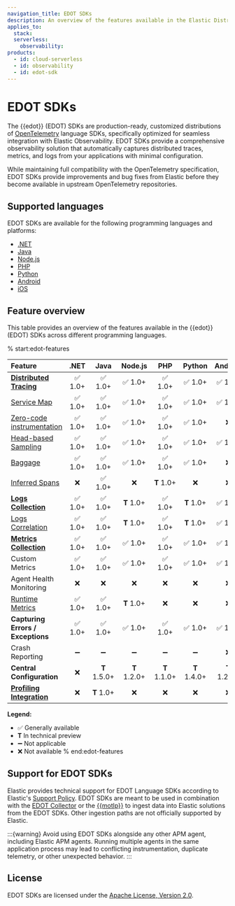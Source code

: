 ```yaml
---
navigation_title: EDOT SDKs
description: An overview of the features available in the Elastic Distribution of OpenTelemetry (EDOT) SDKs for various languages.
applies_to:
  stack:
  serverless:
    observability:
products:
  - id: cloud-serverless
  - id: observability
  - id: edot-sdk
---
```


# EDOT SDKs 

The {{edot}} (EDOT) SDKs are production-ready, customized distributions of [OpenTelemetry](https://opentelemetry.io/) language SDKs, specifically optimized for seamless integration with Elastic Observability. EDOT SDKs provide a comprehensive observability solution that automatically captures distributed traces, metrics, and logs from your applications with minimal configuration.

While maintaining full compatibility with the OpenTelemetry specification, EDOT SDKs provide improvements and bug fixes from Elastic before they become available in upstream OpenTelemetry repositories.

## Supported languages

EDOT SDKs are available for the following programming languages and platforms:

* [.NET](/reference/edot-sdks/dotnet/index.md)
* [Java](/reference/edot-sdks/java/index.md)
* [Node.js](/reference/edot-sdks/nodejs/index.md)
* [PHP](/reference/edot-sdks/php/index.md)
* [Python](/reference/edot-sdks/python/index.md)
* [Android](/reference/edot-sdks/android/index.md)
* [iOS](/reference/edot-sdks/ios/index.md)

## Feature overview

This table provides an overview of the features available in the {{edot}} (EDOT) SDKs across different programming languages.

% start:edot-features

| Feature | .NET | Java | Node.js | PHP | Python | Android | iOS |
| :--- | :---: | :---: | :---: | :---: | :---: | :---: | :---: |
| **[Distributed Tracing](https://opentelemetry.io/docs/concepts/signals/traces/)** | ✅ 1.0+ | ✅ 1.0+ | ✅ 1.0+ | ✅ 1.0+ | ✅ 1.0+ | ✅ 1.0+ | ✅ 1.0+ | 
| [Service Map](docs-content://solutions/observability/apm/service-map.md) | ✅ 1.0+ | ✅ 1.0+ | ✅ 1.0+ | ✅ 1.0+ | ✅ 1.0+ | ✅ 1.0+ | ✅ v1.0+ | 
| [Zero-code instrumentation](https://opentelemetry.io/docs/concepts/instrumentation/zero-code/) | ✅ 1.0+ | ✅ 1.0+ | ✅ 1.0+ | ✅ 1.0+ | ✅ 1.0+ | ❌  | ❌  | 
| [Head-based Sampling](https://opentelemetry.io/docs/concepts/sampling/#head-sampling) | ✅ 1.0+ | ✅ 1.0+ | ✅ 1.0+ | ✅ 1.0+ | ✅ 1.0+ | ✅ 1.1+ | ✅ v1.0+ | 
| [Baggage](https://opentelemetry.io/docs/concepts/signals/baggage/) | ✅ 1.0+ | ✅ 1.0+ | ✅ 1.0+ | ✅ 1.0+ | ✅ 1.0+ | ❌  | ✅ v1.0+ | 
| [Inferred Spans](./java/features.md#inferred-spans) | ❌  | ✅ 1.0+ | ❌  | 𝐓 1.0+ | ❌  | ❌  | ❌  | 
| **[Logs Collection](https://opentelemetry.io/docs/specs/otel/logs/#opentelemetry-solution)** | ✅ 1.0+ | ✅ 1.0+ | 𝐓 1.0+ | ✅ 1.0+ | 𝐓 1.0+ | ✅ 1.0+ | ✅ v1.0+ | 
| [Logs Correlation](https://opentelemetry.io/docs/specs/otel/logs/#log-correlation) | ✅ 1.0+ | ✅ 1.0+ | 𝐓 1.0+ | ✅ 1.0+ | 𝐓 1.0+ | ✅ 1.0+ | ✅ v1.0+ | 
| **[Metrics Collection](https://opentelemetry.io/docs/concepts/signals/metrics/)** | ✅ 1.0+ | ✅ 1.0+ | ✅ 1.0+ | ✅ 1.0+ | ✅ 1.0+ | ✅ 1.0+ | 𝐓 v0.7+ | 
| Custom Metrics | ✅ 1.0+ | ✅ 1.0+ | ✅ 1.0+ | ✅ 1.0+ | ✅ 1.0+ | ✅ 1.0+ | 𝐓 v0.7+ | 
| Agent Health Monitoring | ❌  | ❌  | ❌  | ❌  | ❌  | ❌  | ❌  | 
| [Runtime Metrics](https://opentelemetry.io/docs/specs/semconv/runtime/) | ✅ 1.0+ | ✅ 1.0+ | 𝐓 1.0+ | ❌  | ❌  | ❌  | ❌  | 
| **Capturing Errors / Exceptions** | ✅ 1.0+ | ✅ 1.0+ | ✅ 1.0+ | ✅ 1.0+ | ✅ 1.0+ | ✅ 1.0+ | ✅ v1.0+ | 
| Crash Reporting | ➖  | ➖  | ➖  | ➖  | ➖  | ❌  | ✅ v1.0+ | 
| **Central Configuration** | ❌  | 𝐓 1.5.0+ | 𝐓 1.2.0+ | 𝐓 1.1.0+ | 𝐓 1.4.0+ | 𝐓 1.2.0+ | ❌  | 
| **[Profiling Integration](./java/features.md#elastic-universal-profiling-integration)** | ❌  | 𝐓 1.0+ | ❌  | ❌  | ❌  | ❌  | ❌  | 

**Legend:**

* ✅ Generally available
* 𝐓 In technical preview
* ➖ Not applicable
* ❌ Not available
% end:edot-features

## Support for EDOT SDKs

Elastic provides technical support for EDOT Language SDKs according to Elastic's [Support Policy](https://www.elastic.co/support_policy). EDOT SDKs are meant to be used in combination with the [EDOT Collector](/reference/edot-collector/index.md) or the [{{motlp}}](/reference/motlp.md) to ingest data into Elastic solutions from the EDOT SDKs. Other ingestion paths are not officially supported by Elastic.

:::{warning}
Avoid using EDOT SDKs alongside any other APM agent, including Elastic APM agents. Running multiple agents in the same application process may lead to conflicting instrumentation, duplicate telemetry, or other unexpected behavior.
:::

## License

EDOT SDKs are licensed under the [Apache License, Version 2.0](https://www.apache.org/licenses/LICENSE-2.0).

